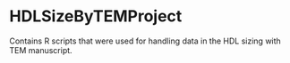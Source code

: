 # HDLSizeByTEMProject

Contains R scripts that were used for handling data in the HDL sizing with TEM manuscript.
